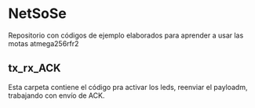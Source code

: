 # NetSoSe
Repositorio con códigos de ejemplo elaborados para aprender a usar las motas atmega256rfr2
## tx_rx_ACK
Esta carpeta contiene el código pra activar los leds, reenviar el payloadm, trabajando con envío de ACK.
